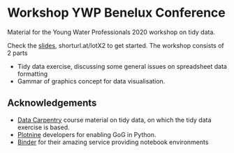 # Workshop YWP Benelux Conference

Material for the Young Water Professionals 2020 workshop on tidy data.

Check the [slides](https://stijnvanhoey.github.io/workshop_ywp20/#1), shorturl.at/lotX2 to get started. The workshop consists of 2 parts

- Tidy data exercise, discussing some general issues on spreadsheet data formatting
- Gammar of graphics concept for data visualisation.

## Acknowledgements

- [Data Carpentry](https://datacarpentry.org/spreadsheet-ecology-lesson/) course material on tidy data, on which the tidy data exercise is based.
- [Plotnine](https://plotnine.readthedocs.io/en/stable/) developers for enabling GoG in Python.
- [Binder](https://mybinder.org/) for their amazing service providing notebook environments
